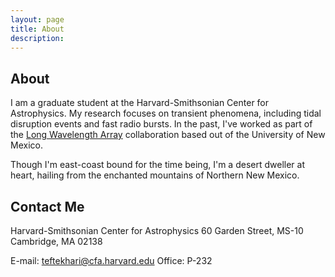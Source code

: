 ```yaml
---
layout: page
title: About
description: 
---
```

## About
I am a graduate student at the Harvard-Smithsonian Center for Astrophysics. My research focuses on transient phenomena, including tidal disruption events and fast radio bursts. In the past, I've worked as part of the [Long Wavelength Array](http://www.phys.unm.edu/~lwa/index.html) collaboration based out of the University of New Mexico.

Though I'm east-coast bound for the time being, I'm a desert dweller at heart, hailing from the enchanted mountains of Northern New Mexico.

## Contact Me

Harvard-Smithsonian Center for Astrophysics
60 Garden Street, MS-10
Cambridge, MA 02138

E-mail: [teftekhari@cfa.harvard.edu](mailto:teftekhari@cfa.harvard.edu)
Office: P-232


